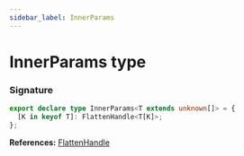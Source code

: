 ```yaml
---
sidebar_label: InnerParams
---
```


# InnerParams type

### Signature

```typescript
export declare type InnerParams<T extends unknown[]> = {
  [K in keyof T]: FlattenHandle<T[K]>;
};
```

**References:** [FlattenHandle](./puppeteer.flattenhandle.md)
